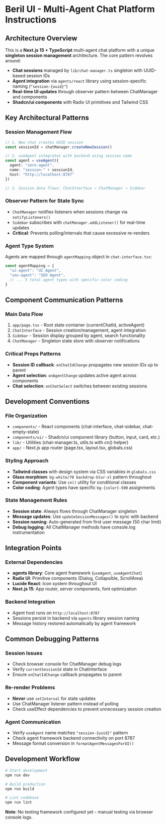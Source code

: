 # Beril UI - Multi-Agent Chat Platform Instructions

## Architecture Overview

This is a **Next.js 15 + TypeScript** multi-agent chat platform with a unique **singleton session management** architecture. The core pattern revolves around:

- **Chat sessions** managed by `lib/chat-manager.ts` singleton with UUID-based session IDs
- **Agent integration** via `agents/react` library using session-specific naming (`"session-{uuid}"`)
- **Real-time UI updates** through observer pattern between ChatManager and components
- **Shadcn/ui components** with Radix UI primitives and Tailwind CSS

## Key Architectural Patterns

### Session Management Flow
```typescript
// 1. New chat creates UUID session
const sessionId = chatManager.createNewSession()

// 2. useAgent integrates with backend using session name
const agent = useAgent({
  agent: "zero-agent", 
  name: "session-" + sessionId,
  host: "http://localhost:8787"
})

// 3. Session data flows: ChatInterface → ChatManager → Sidebar
```

### Observer Pattern for State Sync
- `ChatManager` notifies listeners when sessions change via `notifyListeners()`
- `Sidebar` subscribes with `chatManager.addListener()` for real-time updates
- **Critical**: Prevents polling/intervals that cause excessive re-renders

### Agent Type System
Agents are mapped through `agentMapping` object in `chat-interface.tsx`:
```typescript
const agentMapping = {
  "ui-agent": "UI Agent",
  "seo-agent": "SEO Agent", 
  // ... 5 total agent types with specific color coding
}
```

## Component Communication Patterns

### Main Data Flow
1. `app/page.tsx` - Root state container (currentChatId, activeAgent)
2. `ChatInterface` - Session creation/management, agent integration  
3. `Sidebar` - Session display grouped by agent, search functionality
4. `ChatManager` - Singleton state store with observer notifications

### Critical Props Patterns
- **Session ID callback**: `onChatIdChange` propagates new session IDs up to parent
- **Agent selection**: `onAgentChange` updates active agent across components
- **Chat selection**: `onChatSelect` switches between existing sessions

## Development Conventions

### File Organization
- `components/` - React components (chat-interface, chat-sidebar, chat-empty-state)
- `components/ui/` - Shadcn/ui component library (button, input, card, etc.)
- `lib/` - Utilities (chat-manager.ts, utils.ts with cn() helper)
- `app/` - Next.js app router (page.tsx, layout.tsx, globals.css)

### Styling Approach
- **Tailwind classes** with design system via CSS variables in `globals.css`
- **Glass morphism**: `bg-white/70 backdrop-blur-xl` pattern throughout
- **Component variants**: Use `cn()` utility for conditional classes
- **Color coding**: Agent types have specific `bg-{color}-500` assignments

### State Management Rules
- **Session state**: Always flows through ChatManager singleton
- **Message updates**: Use `updateSessionMessages()` to sync with backend
- **Session naming**: Auto-generated from first user message (50 char limit)
- **Debug logging**: All ChatManager methods have console.log instrumentation

## Integration Points

### External Dependencies
- **agents library**: Core agent framework (`useAgent`, `useAgentChat`)
- **Radix UI**: Primitive components (Dialog, Collapsible, ScrollArea)
- **Lucide React**: Icon system throughout UI
- **Next.js 15**: App router, server components, font optimization

### Backend Integration
- Agent host runs on `http://localhost:8787`
- Sessions persist in backend via `agents` library session naming
- Message history restored automatically by agent framework

## Common Debugging Patterns

### Session Issues
- Check browser console for ChatManager debug logs
- Verify `currentSessionId` state in ChatInterface
- Ensure `onChatIdChange` callback propagates to parent

### Re-render Problems  
- **Never** use `setInterval` for state updates
- Use ChatManager listener pattern instead of polling
- Check useEffect dependencies to prevent unnecessary session creation

### Agent Communication
- Verify `useAgent` name matches `"session-{uuid}"` pattern
- Check agent framework backend connectivity on port 8787
- Message format conversion in `formatAgentMessagesForUI()`

## Development Workflow

```bash
# Start development
npm run dev

# Build production
npm run build

# Lint codebase  
npm run lint
```

**Note**: No testing framework configured yet - manual testing via browser console logs.
